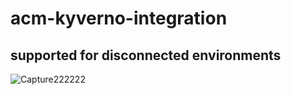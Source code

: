 # acm-kyverno-integration
## supported for disconnected environments




![Capture222222](https://user-images.githubusercontent.com/60185557/209136076-984bbaf7-671a-4511-a729-32a6100bb546.PNG)
